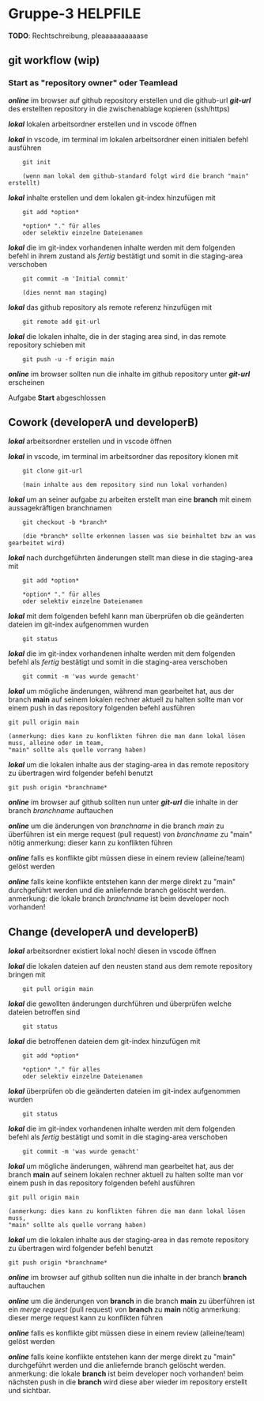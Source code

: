 
# Gruppe-3 HELPFILE
**TODO**: Rechtschreibung, pleaaaaaaaaaase
## git workflow (wip)
### Start as "repository owner" oder Teamlead

***online***	im browser auf github repository erstellen und die github-url **_git-url_** des erstellten repository in die zwischenablage kopieren (ssh/https)

***lokal***		lokalen arbeitsordner erstellen und in vscode öffnen

***lokal***		in vscode, im terminal im lokalen arbeitsordner einen initialen befehl ausführen 

		git init
	
		(wenn man lokal dem github-standard folgt wird die branch "main" erstellt)
***lokal***		inhalte erstellen und dem lokalen git-index hinzufügen mit 
	
		git add *option*
		
		*option* "." für alles 
		oder selektiv einzelne Dateienamen
***lokal***		die im git-index vorhandenen inhalte werden mit dem folgenden befehl  in ihrem zustand als _fertig_ bestätigt und somit in die staging-area verschoben

		git commit -m 'Initial commit'

		(dies nennt man staging)
***lokal***		das github repository als remote referenz hinzufügen mit 

		git remote add git-url
***lokal***		die lokalen inhalte, die in der staging area sind, in das remote repository schieben mit 

		git push -u -f origin main
***online***	im browser sollten nun die inhalte im github repository unter ***git-url*** erscheinen

Aufgabe **Start** abgeschlossen

## Cowork (developerA und developerB)
***lokal***		arbeitsordner erstellen und in vscode öffnen

***lokal***		in vscode, im terminal im arbeitsordner das repository klonen mit

		git clone git-url
		
		(main inhalte aus dem repository sind nun lokal vorhanden)
***lokal***		um an seiner aufgabe zu arbeiten erstellt man eine **branch** mit einem aussagekräftigen branchnamen

		git checkout -b *branch*
		
		(die *branch* sollte erkennen lassen was sie beinhaltet bzw an was gearbeitet wird)
***lokal***		nach durchgeführten änderungen stellt man diese in die staging-area mit 	
		
		git add *option*
		
		*option* "." für alles 
		oder selektiv einzelne Dateienamen
***lokal***		mit dem folgenden befehl kann man überprüfen ob die geänderten dateien im git-index aufgenommen wurden

		git status
***lokal***		die im git-index vorhandenen inhalte werden mit dem folgenden befehl als _fertig_ bestätigt und somit in die staging-area verschoben

		git commit -m 'was wurde gemacht'
***lokal***		um mögliche änderungen, während man gearbeitet hat, aus der branch **main** auf seinem lokalen rechner aktuell zu halten sollte man vor einem push in das repository folgenden befehl ausführen

	git pull origin main 

	(anmerkung: dies kann zu konflikten führen die man dann lokal lösen muss, alleine oder im team,
	"main" sollte als quelle vorrang haben)
***lokal***		um die lokalen inhalte aus der staging-area in das remote repository zu übertragen wird folgender befehl benutzt

	git push origin *branchname*
***online***	im browser auf github sollten nun unter ***git-url*** die inhalte in der branch *branchname* auftauchen

***online***	um die änderungen von *branchname* in die branch *main* zu überführen ist ein merge request (pull request) von *branchname* zu "main" nötig anmerkung: dieser kann zu konflikten führen

***online***	falls es konflikte gibt müssen diese in einem review (alleine/team) gelöst werden

***online***	falls keine konflikte entstehen kann der merge direkt zu "main" durchgeführt werden und die anliefernde branch gelöscht werden. anmerkung: die lokale branch *branchname* ist beim developer noch vorhanden!

## Change (developerA und developerB)
***lokal***		arbeitsordner existiert lokal noch! diesen in vscode öffnen

***lokal***		die lokalen dateien auf den neusten stand aus dem remote repository bringen mit 

		git pull origin main
***lokal***		die gewollten änderungen durchführen und überprüfen welche dateien betroffen sind

		git status
***lokal***		die betroffenen dateien dem git-index hinzufügen mit

		git add *option*
				
		*option* "." für alles 
		oder selektiv einzelne Dateienamen
***lokal***		überprüfen ob die geänderten dateien im git-index aufgenommen wurden

		git status
***lokal***		die im git-index vorhandenen inhalte werden mit dem folgenden befehl als _fertig_ bestätigt und somit in die staging-area verschoben

		git commit -m 'was wurde gemacht'
***lokal***		um mögliche änderungen, während man gearbeitet hat, aus der branch **main** auf seinem lokalen rechner aktuell zu halten sollte man vor einem push in das repository folgenden befehl ausführen

	git pull origin main 

	(anmerkung: dies kann zu konflikten führen die man dann lokal lösen muss,
	"main" sollte als quelle vorrang haben)
***lokal***		um die lokalen inhalte aus der staging-area in das remote repository zu übertragen wird folgender befehl benutzt

	git push origin *branchname*
***online***	im browser auf github sollten nun die inhalte in der branch **branch** auftauchen

***online***	um die änderungen von  **branch** in die branch **main** zu überführen ist ein *merge request* (pull request) von **branch** zu **main** nötig anmerkung: dieser merge request kann zu konflikten führen

***online***	falls es konflikte gibt müssen diese in einem review (alleine/team) gelöst werden

***online***	falls keine konflikte entstehen kann der merge direkt zu "main" durchgeführt werden und die anliefernde branch gelöscht werden. anmerkung: die lokale **branch** ist beim developer noch vorhanden! beim nächsten push in die **branch** wird diese aber wieder im repository erstellt und sichtbar.
